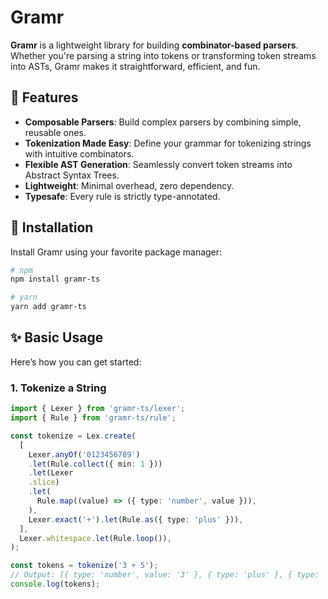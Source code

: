 # Gramr

**Gramr** is a lightweight library for building **combinator-based parsers**. Whether you're parsing a string into tokens or transforming token streams into ASTs, Gramr makes it straightforward, efficient, and fun.

## 🌟 Features

- **Composable Parsers**: Build complex parsers by combining simple, reusable ones.
- **Tokenization Made Easy**: Define your grammar for tokenizing strings with intuitive combinators.
- **Flexible AST Generation**: Seamlessly convert token streams into Abstract Syntax Trees.
- **Lightweight**: Minimal overhead, zero dependency.
- **Typesafe**: Every rule is strictly type-annotated.

## 🚀 Installation

Install Gramr using your favorite package manager:

```bash
# npm
npm install gramr-ts

# yarn
yarn add gramr-ts
```

## ✨ Basic Usage

Here’s how you can get started:

### 1. Tokenize a String

```typescript
import { Lexer } from 'gramr-ts/lexer';
import { Rule } from 'gramr-ts/rule';

const tokenize = Lex.create(
  [
    Lexer.anyOf('0123456789')
    .let(Rule.collect({ min: 1 }))
    .let(Lexer
    .slice)
    .let(
      Rule.map((value) => ({ type: 'number', value })),
    ),
    Lexer.exact('+').let(Rule.as({ type: 'plus' })),
  ],
  Lexer.whitespace.let(Rule.loop()),
);

const tokens = tokenize('3 + 5');
// Output: [{ type: 'number', value: '3' }, { type: 'plus' }, { type: 'number', value: '5' }]
console.log(tokens);
```
